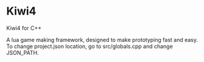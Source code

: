 # Kiwi4
Kiwi4 for C++

A lua game making framework, designed to make prototyping fast and easy. To change project.json location, go to src/globals.cpp and change JSON_PATH.